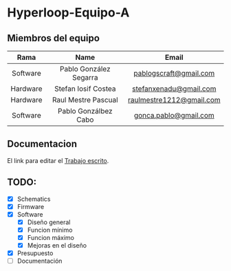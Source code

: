 # Hyperloop-Equipo-A

 ## **Miembros del equipo**

|   Rama   |          Name          |         Email          |
| :------: | :--------------------: | :--------------------: |
| Software | Pablo González Segarra | pablogscraft@gmail.com |
| Hardware |  Stefan Iosif Costea   | stefanxenadu@gmail.com |
| Hardware |  Raul Mestre Pascual   |raulmestre1212@gmail.com|
| Software |  Pablo Gonzálbez Cabo  | gonca.pablo@gmail.com  |



## **Documentacion**

El link para editar el [Trabajo escrito](https://es.overleaf.com/9679599333dgcsbzrrjmvn).


## TODO:
- [x] Schematics
- [X] Firmware
- [X] Software
    - [x] Diseño general
    - [x] Funcion mínimo
    - [x] Funcion máximo
    - [x] Mejoras en el diseño
- [X] Presupuesto
- [ ] Documentación

